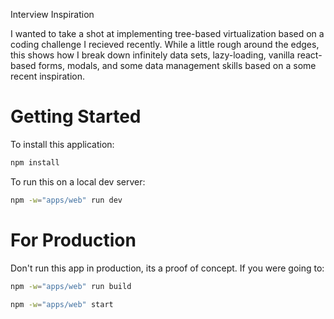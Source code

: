 Interview Inspiration

I wanted to take a shot at implementing tree-based virtualization based on a coding challenge I recieved recently. While a little rough around the edges, this shows how I break down infinitely data sets, lazy-loading, vanilla react-based forms, modals, and some data management skills based on a some recent inspiration.

# Getting Started

To install this application:

```bash
npm install
```

To run this on a local dev server:

```bash
npm -w="apps/web" run dev
```

# For Production

Don't run this app in production, its a proof of concept. If you were going to:

```bash
npm -w="apps/web" run build
```

```bash
npm -w="apps/web" start
```

